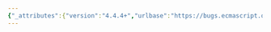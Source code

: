 ```yaml
---
{"_attributes":{"version":"4.4.4+","urlbase":"https://bugs.ecmascript.org/","maintainer":"dherman@mozilla.com"},"bug":{"bug_id":1786,"creation_ts":"2013-08-16 03:27:00 -0700","short_desc":"10.2.1.2.2, 10.2.1.4.16, 10.2.1.4.17: Invalid assertions","delta_ts":"2013-08-23 08:21:57 -0700","product":"Draft for 6th Edition","component":"technical issue","version":"Rev 16: July 15, 2013 Draft","rep_platform":"All","op_sys":"All","bug_status":"RESOLVED","resolution":"FIXED","priority":"Normal","bug_severity":"normal","everconfirmed":true,"reporter":{"uid":"andrebargull","name":"André Bargull"},"assigned_to":{"uid":"allen","name":"Allen Wirfs-Brock"},"long_desc":[{"commentid":4925,"comment_count":0,"who":{"uid":"andrebargull","name":"André Bargull"},"bug_when":"2013-08-16 03:27:22 -0700","thetext":"10.2.1.2.2, step 3:\n> 3.  Assert: The result of HasProperty(bindings, N) is false .\n\n10.2.1.4.16, step 3:\n> 3.  Assert: The result of calling envRec’s CanDeclareGlobalVar concrete method with argument N is true.\n\n10.2.1.4.17, step 3, step 8:\n> 3.  Assert: The result of calling envRec’s CanDeclareGlobalFunction concrete method with argument N is true.\n> 8.  NOTE  The assertion in step 3 means that the above [[DefineOwnProperty]] calls will never return false or an abrupt completion.\n\n\nThese assertions are no longer true because of Proxies and modifiable [[Prototype]]. \n\n(BTW: Should assertions ever call user code? I don't think so...)\n\n\ntest cases:\n---\nfunction triggerAssertion(global, callCounter, code) {\n  Object.setPrototypeOf(global, new Proxy(Object.create(null), {\n    has(t, pk) {\n      if (pk == \"foo\" && callCounter > 0 && --callCounter == 0) {\n        Object.preventExtensions(global);\n        return true;\n      }\n      return false;\n    }\n  }));\n  (1,eval)(`eval(\"${code}\")`)\n}\n\n// 10.2.1.2.2, step 3\ntriggerAssertion(this, 4, \"var foo = 0\")\n\n// 10.2.1.4.16, step 3\ntriggerAssertion(this, 1, \"var foo = 0\")\n\n// 10.2.1.4.17\ntriggerAssertion(this, 1, \"function foo(){}\")\n---"},{"commentid":4929,"comment_count":1,"who":{"uid":"allen","name":"Allen Wirfs-Brock"},"bug_when":"2013-08-16 10:10:50 -0700","thetext":"fixed in rev17 editor's draft"},{"commentid":5018,"comment_count":2,"who":{"uid":"allen","name":"Allen Wirfs-Brock"},"bug_when":"2013-08-23 08:21:57 -0700","thetext":"fixed in rev17, August 23, 2013 draft"}]}}
---
```

